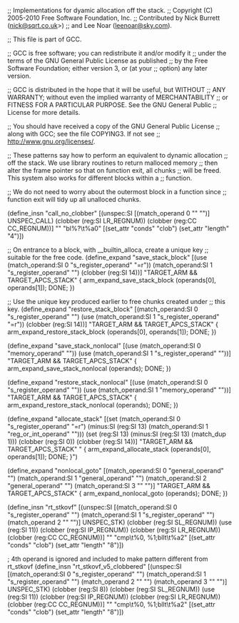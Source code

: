 ;; Implementations for dyamic allocation off the stack.
;; Copyright (C) 2005-2010 Free Software Foundation, Inc.
;; Contributed by Nick Burrett (nick@sqrt.co.uk>)
;; and Lee Noar (leenoar@sky.com).

;; This file is part of GCC.

;; GCC is free software; you can redistribute it and/or modify it
;; under the terms of the GNU General Public License as published
;; by the Free Software Foundation; either version 3, or (at your
;; option) any later version.

;; GCC is distributed in the hope that it will be useful, but WITHOUT
;; ANY WARRANTY; without even the implied warranty of MERCHANTABILITY
;; or FITNESS FOR A PARTICULAR PURPOSE.  See the GNU General Public
;; License for more details.

;; You should have received a copy of the GNU General Public License
;; along with GCC; see the file COPYING3.  If not see
;; <http://www.gnu.org/licenses/>.

;; These patterns say how to perform an equivalent to dynamic allocation
;; off the stack. We use library routines to return malloced memory
;; then alter the frame pointer so that on function exit, all chunks
;; will be freed. This system also works for different blocks within a
;; function.

;; We do not need to worry about the outermost block in a function since
;; function exit will tidy up all unalloced chunks.

(define_insn "call_no_clobber"
  [(unspec:SI [(match_operand 0 "" "")] UNSPEC_CALL)
   (clobber (reg:SI LR_REGNUM))
   (clobber (reg:CC CC_REGNUM))]
  ""
  "bl%?\\t%a0"
[(set_attr "conds" "clob")
 (set_attr "length" "4")])


;; On entrance to a block, with __builtin_alloca, create a unique key
;; suitable for the free code.
(define_expand "save_stack_block"
  [(use (match_operand:SI 0 "s_register_operand" "=r"))
   (match_operand:SI 1 "s_register_operand" "")
   (clobber (reg:SI 14))]
  "TARGET_ARM && TARGET_APCS_STACK"
{
  arm_expand_save_stack_block (operands[0], operands[1]);
  DONE;
})

;; Use the unique key produced earlier to free chunks created under
;; this key.
(define_expand "restore_stack_block"
  [(match_operand:SI 0 "s_register_operand" "")
   (use (match_operand:SI 1 "s_register_operand" "=r"))
   (clobber (reg:SI 14))]
  "TARGET_ARM && TARGET_APCS_STACK"
{
  arm_expand_restore_stack_block (operands[0], operands[1]);
  DONE;
})

(define_expand "save_stack_nonlocal"
  [(use (match_operand:SI 0 "memory_operand" ""))
   (use (match_operand:SI 1 "s_register_operand" ""))]
  "TARGET_ARM && TARGET_APCS_STACK"
{
  arm_expand_save_stack_nonlocal (operands);
  DONE;
})

(define_expand "restore_stack_nonlocal"
  [(use (match_operand:SI 0 "s_register_operand" ""))
   (use (match_operand:SI 1 "memory_operand" ""))]
  "TARGET_ARM && TARGET_APCS_STACK"
{
  arm_expand_restore_stack_nonlocal (operands);
  DONE;
})

(define_expand "allocate_stack"
  [(set (match_operand:SI 0 "s_register_operand" "=r")
        (minus:SI (reg:SI 13) (match_operand:SI 1 "reg_or_int_operand" "")))
   (set (reg:SI 13)
        (minus:SI (reg:SI 13) (match_dup 1)))
   (clobber (reg:SI 0))
   (clobber (reg:SI 14))]
  "TARGET_ARM && TARGET_APCS_STACK"
  "
{
  arm_expand_allocate_stack (operands[0], operands[1]);
  DONE;
}")

(define_expand "nonlocal_goto"
  [(match_operand:SI 0 "general_operand" "")
   (match_operand:SI 1 "general_operand" "")
   (match_operand:SI 2 "general_operand" "")
   (match_operand:SI 3 "" "")]
  "TARGET_ARM && TARGET_APCS_STACK"
{
  arm_expand_nonlocal_goto (operands);
  DONE;
})

(define_insn "rt_stkovf"
  [(unspec:SI [(match_operand:SI 0 "s_register_operand" "")
               (match_operand:SI 1 "s_register_operand" "")
               (match_operand 2 "" "")] UNSPEC_STK)
   (clobber (reg:SI SL_REGNUM))
   (use (reg:SI 11))
   (clobber (reg:SI IP_REGNUM))
   (clobber (reg:SI LR_REGNUM))
   (clobber (reg:CC CC_REGNUM))]
  ""
  "cmp\\t%0, %1\;bllt\\t%a2"
[(set_attr "conds" "clob")
 (set_attr "length" "8")])

; 4th operand is ignored and included to make pattern different from rt_stkovf
(define_insn "rt_stkovf_v5_clobbered"
  [(unspec:SI [(match_operand:SI 0 "s_register_operand" "")
               (match_operand:SI 1 "s_register_operand" "")
               (match_operand 2 "" "")
	       (match_operand 3 "" "")] UNSPEC_STK)
   (clobber (reg:SI 8))
   (clobber (reg:SI SL_REGNUM))
   (use (reg:SI 11))
   (clobber (reg:SI IP_REGNUM))
   (clobber (reg:SI LR_REGNUM))
   (clobber (reg:CC CC_REGNUM))]
  ""
  "cmp\\t%0, %1\;bllt\\t%a2"
[(set_attr "conds" "clob")
 (set_attr "length" "8")])
